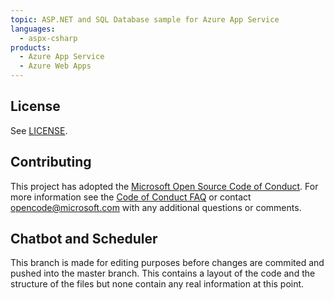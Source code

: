 ```yaml
---
topic: ASP.NET and SQL Database sample for Azure App Service
languages:
  - aspx-csharp
products:
  - Azure App Service
  - Azure Web Apps
---
```


## License

See [LICENSE](LICENSE).

## Contributing

This project has adopted the [Microsoft Open Source Code of Conduct](https://opensource.microsoft.com/codeofconduct/). For more information see the [Code of Conduct FAQ](https://opensource.microsoft.com/codeofconduct/faq/) or contact [opencode@microsoft.com](mailto:opencode@microsoft.com) with any additional questions or comments.
  
## Chatbot and Scheduler

This branch is made for editing purposes before changes are commited and pushed into the master branch. This contains
a layout of the code and the structure of the files but none contain any real information at this point.
